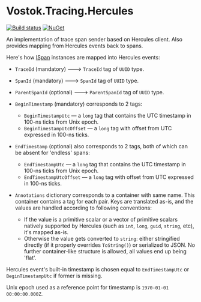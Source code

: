 # Vostok.Tracing.Hercules

[![Build status](https://ci.appveyor.com/api/projects/status/github/vostok/tracing.hercules?svg=true&branch=master)](https://ci.appveyor.com/project/vostok/tracing.hercules/branch/master)
[![NuGet](https://img.shields.io/nuget/v/Vostok.Tracing.Hercules.svg)](https://www.nuget.org/packages/Vostok.Tracing.Hercules)

An implementation of trace span sender based on Hercules client. Also provides mapping from Hercules events back to spans.

Here's how [ISpan](https://github.com/vostok/tracing.abstractions/blob/master/Vostok.Tracing.Abstractions/ISpan.cs) instances are mapped into Hercules events:

- `TraceId` (mandatory) ---> `TraceId` tag of `UUID` type.

- `SpanId` (mandatory) ---> `SpanId` tag of `UUID` type.

- `ParentSpanId` (optional) ---> `ParentSpanId` tag of `UUID` type.

- `BeginTimestamp` (mandatory) corresponds to 2 tags:
  - `BeginTimestampUtc` — a `long` tag that contains the UTC timestamp in 100-ns ticks from Unix epoch.
  - `BeginTimestampUtcOffset` — a `long` tag with offset from UTC expressed in 100-ns ticks.

- `EndTimestamp` (optional) also corresponds to 2 tags, both of which can be absent for 'endless' spans:
  - `EndTimestampUtc` — a `long` tag that contains the UTC timestamp in 100-ns ticks from Unix epoch.
  - `EndTimestampUtcOffset` — a `long` tag with offset from UTC expressed in 100-ns ticks.
  
- `Annotations` dictionary corresponds to a container with same name. This container contains a tag for each pair. Keys are translated as-is, and the values are handled according to following conventions:
  - If the value is a primitive scalar or a vector of primitive scalars natively supported by Hercules (such as `int`, `long`, `guid`, `string`, etc), it's mapped as-is. 
  - Otherwise the value gets converted to `string`: either stringified directly (if it properly overrides `ToString()`) or serialized to JSON. No further container-like structure is allowed, all values end up being 'flat'.
  
Hercules event's built-in timestamp is chosen equal to `EndTimestampUtc` or `BeginTimestampUtc` if former is missing.

Unix epoch used as a reference point for timestamp is `1970-01-01 00:00:00.000Z`.
